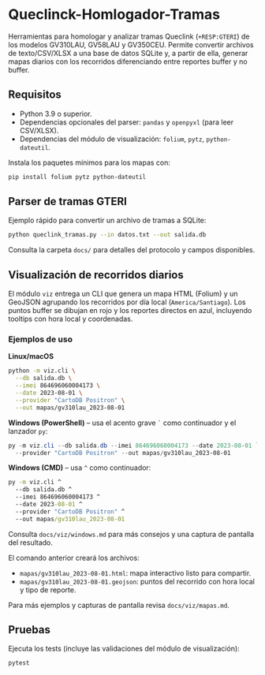 # Queclinck-Homlogador-Tramas

Herramientas para homologar y analizar tramas Queclink (`+RESP:GTERI`) de los modelos
GV310LAU, GV58LAU y GV350CEU. Permite convertir archivos de texto/CSV/XLSX a una base de datos
SQLite y, a partir de ella, generar mapas diarios con los recorridos diferenciando entre
reportes buffer y no buffer.

## Requisitos

- Python 3.9 o superior.
- Dependencias opcionales del parser: `pandas` y `openpyxl` (para leer CSV/XLSX).
- Dependencias del módulo de visualización: `folium`, `pytz`, `python-dateutil`.

Instala los paquetes mínimos para los mapas con:

```bash
pip install folium pytz python-dateutil
```

## Parser de tramas GTERI

Ejemplo rápido para convertir un archivo de tramas a SQLite:

```bash
python queclink_tramas.py --in datos.txt --out salida.db
```

Consulta la carpeta `docs/` para detalles del protocolo y campos disponibles.

## Visualización de recorridos diarios

El módulo `viz` entrega un CLI que genera un mapa HTML (Folium) y un GeoJSON agrupando los
recorridos por día local (`America/Santiago`). Los puntos buffer se dibujan en rojo y los
reportes directos en azul, incluyendo tooltips con hora local y coordenadas.

### Ejemplos de uso

**Linux/macOS**

```bash
python -m viz.cli \
  --db salida.db \
  --imei 864696060004173 \
  --date 2023-08-01 \
  --provider "CartoDB Positron" \
  --out mapas/gv310lau_2023-08-01
```

**Windows (PowerShell)** – usa el acento grave `` ` `` como continuador y el lanzador `py`:

```powershell
py -m viz.cli --db salida.db --imei 864696060004173 --date 2023-08-01 `
  --provider "CartoDB Positron" --out mapas/gv310lau_2023-08-01
```

**Windows (CMD)** – usa `^` como continuador:

```cmd
py -m viz.cli ^
  --db salida.db ^
  --imei 864696060004173 ^
  --date 2023-08-01 ^
  --provider "CartoDB Positron" ^
  --out mapas/gv310lau_2023-08-01
```

Consulta `docs/viz/windows.md` para más consejos y una captura de pantalla del resultado.

El comando anterior creará los archivos:

- `mapas/gv310lau_2023-08-01.html`: mapa interactivo listo para compartir.
- `mapas/gv310lau_2023-08-01.geojson`: puntos del recorrido con hora local y tipo de reporte.

Para más ejemplos y capturas de pantalla revisa `docs/viz/mapas.md`.

## Pruebas

Ejecuta los tests (incluye las validaciones del módulo de visualización):

```bash
pytest
```
